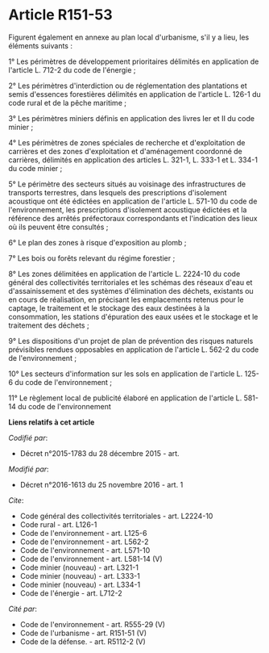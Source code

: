 # Article R151-53

Figurent également en annexe au plan local d'urbanisme, s'il y a lieu, les éléments suivants : 

1° Les périmètres de développement prioritaires délimités en application de l'article L. 712-2 du code de l'énergie ; 

2° Les périmètres d'interdiction ou de réglementation des plantations et semis d'essences forestières délimités en
application de l'article L. 126-1 du code rural et de la pêche maritime ; 

3° Les périmètres miniers définis en application des livres Ier et II du code minier ; 

4° Les périmètres de zones spéciales de recherche et d'exploitation de carrières et des zones d'exploitation et d'aménagement
coordonné de carrières, délimités en application des articles L. 321-1, L. 333-1 et L. 334-1 du code minier ; 

5° Le périmètre des secteurs situés au voisinage des infrastructures de transports terrestres, dans lesquels des
prescriptions d'isolement acoustique ont été édictées en application de l'article L. 571-10 du code de l'environnement, les
prescriptions d'isolement acoustique édictées et la référence des arrêtés préfectoraux correspondants et l'indication des
lieux où ils peuvent être consultés ; 

6° Le plan des zones à risque d'exposition au plomb ; 

7° Les bois ou forêts relevant du régime forestier ; 

8° Les zones délimitées en application de l'article L. 2224-10 du code général des collectivités territoriales et les schémas
des réseaux d'eau et d'assainissement et des systèmes d'élimination des déchets, existants ou en cours de réalisation, en
précisant les emplacements retenus pour le captage, le traitement et le stockage des eaux destinées à la consommation, les
stations d'épuration des eaux usées et le stockage et le traitement des déchets ; 

9° Les dispositions d'un projet de plan de prévention des risques naturels prévisibles rendues opposables en application de
l'article L. 562-2 du code de l'environnement ; 

10° Les secteurs d'information sur les sols en application de l'article L. 125-6 du code de l'environnement ; 

11° Le règlement local de publicité élaboré en application de l'article L. 581-14 du code de l'environnement

**Liens relatifs à cet article**

_Codifié par_:

  - Décret n°2015-1783 du 28 décembre 2015 - art.

_Modifié par_:

  - Décret n°2016-1613 du 25 novembre 2016 - art. 1

_Cite_:

  - Code général des collectivités territoriales - art. L2224-10
  - Code rural - art. L126-1
  - Code de l'environnement - art. L125-6
  - Code de l'environnement - art. L562-2
  - Code de l'environnement - art. L571-10
  - Code de l'environnement - art. L581-14 (V)
  - Code minier (nouveau) - art. L321-1
  - Code minier (nouveau) - art. L333-1
  - Code minier (nouveau) - art. L334-1
  - Code de l'énergie - art. L712-2

_Cité par_:

  - Code de l'environnement - art. R555-29 (V)
  - Code de l'urbanisme - art. R151-51 (V)
  - Code de la défense. - art. R5112-2 (V)
